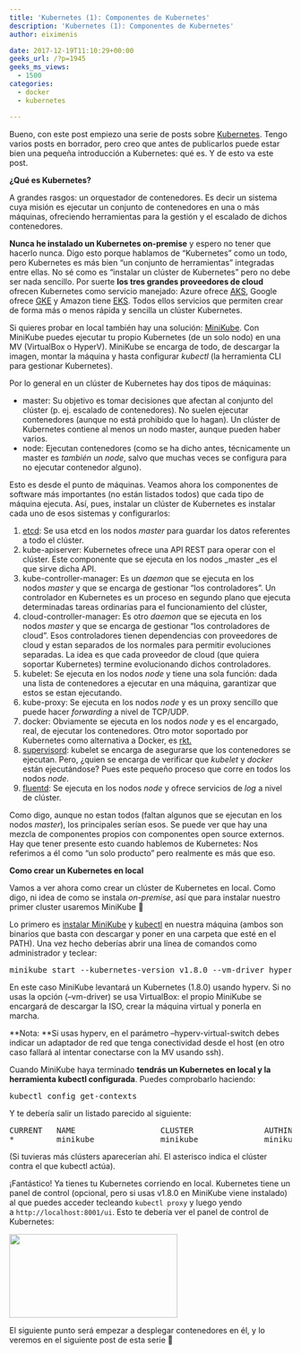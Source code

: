```yaml
---
title: 'Kubernetes (1): Componentes de Kubernetes'
description: 'Kubernetes (1): Componentes de Kubernetes'
author: eiximenis

date: 2017-12-19T11:10:29+00:00
geeks_url: /?p=1945
geeks_ms_views:
  - 1500
categories:
  - docker
  - kubernetes

---
```

Bueno, con este post empiezo una serie de posts sobre [Kubernetes][1]. Tengo varios posts en borrador, pero creo que antes de publicarlos puede estar bien una pequeña introducción a Kubernetes: qué es. Y de esto va este post.
  
<!--more-->


  
**¿Qué es Kubernetes?**
  
A grandes rasgos: un orquestador de contenedores. Es decir un sistema cuya misión es ejecutar un conjunto de contenedores en una o más máquinas, ofreciendo herramientas para la gestión y el escalado de dichos contenedores.
  
**Nunca he instalado un Kubernetes on-premise** y espero no tener que hacerlo nunca. Digo esto porque hablamos de &#8220;Kubernetes&#8221; como un todo, pero Kubernetes es más bien &#8220;un conjunto de herramientas&#8221; integradas entre ellas. No sé como es &#8220;instalar un clúster de Kubernetes&#8221; pero no debe ser nada sencillo. Por suerte **los tres grandes proveedores de cloud** ofrecen Kubernetes como servicio manejado: Azure ofrece [AKS][2], Google ofrece [GKE][3] y Amazon tiene [EKS][4]. Todos ellos servicios que permiten crear de forma más o menos rápida y sencilla un clúster Kubernetes.
  
Si quieres probar en local también hay una solución: [MiniKube][5]. Con MiniKube puedes ejecutar tu propio Kubernetes (de un solo nodo) en una MV (VirtualBox o HyperV). MiniKube se encarga de todo, de descargar la imagen, montar la máquina y hasta configurar _kubectl_ (la herramienta CLI para gestionar Kubernetes).
  
Por lo general en un clúster de Kubernetes hay dos tipos de máquinas:

  * master: Su objetivo es tomar decisiones que afectan al conjunto del clúster (p. ej. escalado de contenedores). No suelen ejecutar contenedores (aunque no está prohibido que lo hagan). Un clúster de Kubernetes contiene al menos un nodo master, aunque pueden haber varios.
  * node: Ejecutan contenedores (como se ha dicho antes, técnicamente un master es _también_ un _node_, salvo que muchas veces se configura para no ejecutar contenedor alguno).

Esto es desde el punto de máquinas. Veamos ahora los componentes de software más importantes (no están listados todos) que cada tipo de máquina ejecuta. Así, pues, instalar un clúster de Kubernetes es instalar cada uno de esos sistemas y configurarlos:

  1. [etcd][6]: Se usa etcd en los nodos _master_ para guardar los datos referentes a todo el clúster.
  2. kube-apiserver: Kubernetes ofrece una API REST para operar con el clúster. Este componente que se ejecuta en los nodos _master _es el que sirve dicha API.
  3. kube-controller-manager: Es un _daemon_ que se ejecuta en los nodos _master_ y que se encarga de gestionar &#8220;los controladores&#8221;. Un controlador en Kubernetes es un proceso en segundo plano que ejecuta determinadas tareas ordinarias para el funcionamiento del clúster,
  4. cloud-controller-manager: Es otro _daemon_ que se ejecuta en los nodos _master_ y que se encarga de gestionar &#8220;los controladores de cloud&#8221;. Esos controladores tienen dependencias con proveedores de cloud y estan separados de los normales para permitir evoluciones separadas. La idea es que cada proveedor de cloud (que quiera soportar Kubernetes) termine evolucionando dichos controladores.
  5. kubelet: Se ejecuta en los nodos _node_ y tiene una sola función: dada una lista de contenedores a ejecutar en una máquina, garantizar que estos se estan ejecutando.
  6. kube-proxy: Se ejecuta en los nodos _node_ y es un proxy sencillo que puede hacer _forwarding_ a nivel de TCP/UDP.
  7. docker: Obviamente se ejecuta en los nodos _node_ y es el encargado, real, de ejecutar los contenedores. Otro motor soportado por Kubernetes como alternativa a Docker, es [rkt.][7]
  8. [supervisord][8]: kubelet se encarga de asegurarse que los contenedores se ejecutan. Pero, ¿quien se encarga de verificar que _kubelet_ y _docker_ están ejecutándose? Pues este pequeño proceso que corre en todos los nodos _node_.
  9. [fluentd][9]: Se ejecuta en los nodos _node_ y ofrece servicios de _log_ a nivel de clúster.

Como digo, aunque no estan todos (faltan algunos que se ejecutan en los nodos _master_), los principales serían esos. Se puede ver que hay una mezcla de componentes propios con componentes open source externos. Hay que tener presente esto cuando hablemos de Kubernetes: Nos referimos a él como &#8220;un solo producto&#8221; pero realmente es más que eso.
  
**Como crear un Kubernetes en local**
  
Vamos a ver ahora como crear un clúster de Kubernetes en local. Como digo, ni idea de como se instala _on-premise_, así que para instalar nuestro primer cluster usaremos MiniKube 🙂
  
Lo primero es [instalar MiniKube][10] y [kubectl][11] en nuestra máquina (ambos son binarios que basta con descargar y poner en una carpeta que esté en el PATH). Una vez hecho deberías abrir una línea de comandos como administrador y teclear:

<pre class="EnlighterJSRAW" data-enlighter-language="shell">minikube start --kubernetes-version v1.8.0 --vm-driver hyperv --hyperv-virtual-switch [adaptador-red]</pre>

En este caso MiniKube levantará un Kubernetes (1.8.0) usando hyperv. Si no usas la opción (&#8211;vm-driver) se usa VirtualBox: el propio MiniKube se encargará de descargar la ISO, crear la máquina virtual y ponerla en marcha.
  
**Nota: **Si usas hyperv, en el parámetro &#8211;hyperv-virtual-switch debes indicar un adaptador de red que tenga conectividad desde el host (en otro caso fallará al intentar conectarse con la MV usando ssh).
  
Cuando MiniKube haya terminado **tendrás un Kubernetes en local y la herramienta kubectl configurada**. Puedes comprobarlo haciendo:

<pre class="EnlighterJSRAW" data-enlighter-language="shell">kubectl config get-contexts</pre>

Y te debería salir un listado parecido al siguiente:

<pre class="EnlighterJSRAW" data-enlighter-language="generic">CURRENT   NAME                  CLUSTER               AUTHINFO
*         minikube              minikube              minikube</pre>

(Si tuvieras más clústers aparecerían ahí. El asterisco indica el clúster contra el que kubectl actúa).
  
¡Fantástico! Ya tienes tu Kubernetes corriendo en local. Kubernetes tiene un panel de control (opcional, pero si usas v1.8.0 en MiniKube viene instalado) al que puedes acceder tecleando `kubectl proxy` y luego yendo a `http://localhost:8001/ui`. Esto te debería ver el panel de control de Kubernetes:
  
[<img class="alignnone size-medium wp-image-1946" src="https://geeks.ms/etomas/wp-content/uploads/sites/154/2017/12/kubernetes-control-300x149.png" alt="" width="300" height="149" />][12]
  
El siguiente punto será empezar a desplegar contenedores en él, y lo veremos en el siguiente post de esta serie 🙂

 [1]: https://kubernetes.io/
 [2]: https://azure.microsoft.com/en-us/services/container-service/
 [3]: https://cloud.google.com/kubernetes-engine/
 [4]: https://aws.amazon.com/eks/
 [5]: https://github.com/kubernetes/minikube
 [6]: https://github.com/coreos/etcd
 [7]: https://coreos.com/rkt/
 [8]: http://supervisord.org/
 [9]: https://www.fluentd.org/
 [10]: https://kubernetes.io/docs/tasks/tools/install-minikube/
 [11]: https://kubernetes.io/docs/tasks/tools/install-kubectl/
 [12]: https://geeks.ms/etomas/wp-content/uploads/sites/154/2017/12/kubernetes-control.png